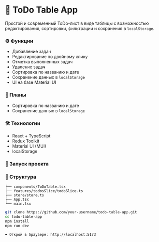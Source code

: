 # 📝 ToDo Table App

Простой и современный ToDo-лист в виде таблицы с возможностью редактирования, сортировки, фильтрации и сохранения в `localStorage`.

### ⚙️ Функции

- Добавление задач
- Редактирование по двойному клику
- Отметка выполненных задач
- Удаление задач
- Сортировка по названию и дате
- Сохранение данных в `localStorage`
- UI на базе Material UI

### 📌 Планы

- Сортировка по названию и дате
- Сохранение данных в `localStorage`

### 🛠️ Технологии

- React + TypeScript
- Redux Toolkit
- Material UI (MUI)
- localStorage

### 🚀 Запуск проекта

### 🧩 Структура

```src/
├── components/ToDoTable.tsx
├── features/todosSlice/todoSlice.ts
├── store/store.ts
├── App.tsx
└── main.tsx
```

```bash
git clone https://github.com/your-username/todo-table-app.git
cd todo-table-app
npm install
npm run dev

➡ Открой в браузере: http://localhost:5173
```
